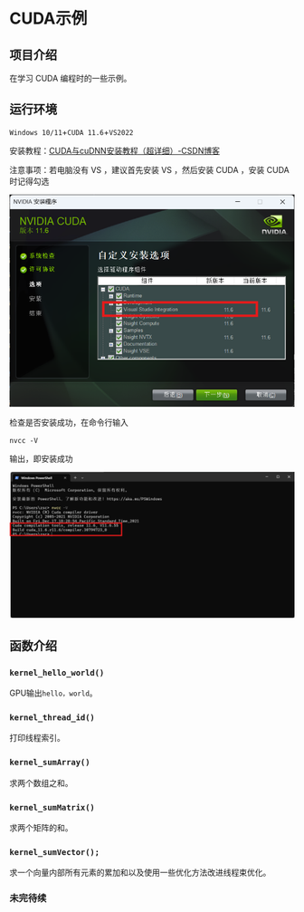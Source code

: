# CUDA示例

## 项目介绍

在学习 CUDA 编程时的一些示例。

## 运行环境

`Windows 10/11`+`CUDA 11.6`+`VS2022`

安装教程：[CUDA与cuDNN安装教程（超详细）-CSDN博客](https://blog.csdn.net/anmin8888/article/details/127910084)

注意事项：若电脑没有 VS ，建议首先安装 VS ，然后安装 CUDA ，安装 CUDA 时记得勾选

![image-20240907163417896](images\image-20240907163417896.png)

检查是否安装成功，在命令行输入

```shell
nvcc -V
```

输出，即安装成功

![image-20240907163634257](images\image-20240907163634257.png)

## 函数介绍

### `kernel_hello_world()`

GPU输出`hello，world`。

### `kernel_thread_id()`

打印线程索引。

### `kernel_sumArray()`

求两个数组之和。

### `kernel_sumMatrix()`

求两个矩阵的和。

### `kernel_sumVector();`

求一个向量内部所有元素的累加和以及使用一些优化方法改进线程束优化。

### 未完待续